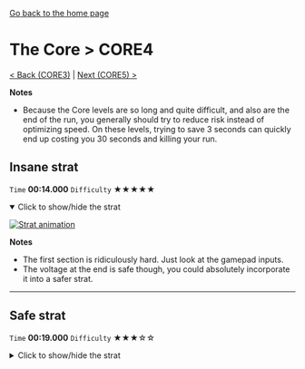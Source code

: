 [Go back to the home page](https://github.com/Doublevil/scbspeedrun)

# The Core > CORE4

[< Back (CORE3)](https://github.com/Doublevil/scbspeedrun/blob/main/levels/CORE/CORE3.md) | [Next (CORE5) >](https://github.com/Doublevil/scbspeedrun/blob/main/levels/CORE/CORE5.md)

**Notes**
- Because the Core levels are so long and quite difficult, and also are the end of the run, you generally should try to reduce risk instead of optimizing speed. On these levels, trying to save 3 seconds can quickly end up costing you 30 seconds and killing your run.

## Insane strat

`Time` **00:14.000** `Difficulty` ★★★★★
<details open>
  <summary>Click to show/hide the strat</summary>

  [![Strat animation](https://github.com/Doublevil/scbspeedrun/blob/main/media/levels/CORE/CORE4_RiskyStrat.webp)](https://github.com/Doublevil/scbspeedrun/blob/main/media/levels/CORE/CORE4_RiskyStrat.mp4)

  **Notes**
  - The first section is ridiculously hard. Just look at the gamepad inputs.
  - The voltage at the end is safe though, you could absolutely incorporate it into a safer strat.
</details>

---
## Safe strat

`Time` **00:19.000** `Difficulty` ★★★☆☆
<details>
  <summary>Click to show/hide the strat</summary>

  [![Strat animation](https://github.com/Doublevil/scbspeedrun/blob/main/media/levels/CORE/CORE4_SafeStrat.webp)](https://github.com/Doublevil/scbspeedrun/blob/main/media/levels/CORE/CORE4_SafeStrat.mp4)
</details>
